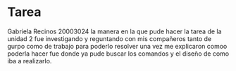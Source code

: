 # Tarea
Gabriela Recinos 20003024
la manera en la que pude hacer la tarea de la unidad 2 fue investigando y reguntando con mis compañeros tanto de gurpo como de trabajo para poderlo resolver
una vez me explicaron comoo poderla hacer fue donde ya pude buscar los comandos y el diseño de como iba a realizarlo.

